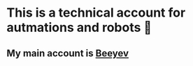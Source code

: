# This is a technical account for autmations and robots 🤖  
## My main account is [Beeyev](https://github.com/beeyev)
